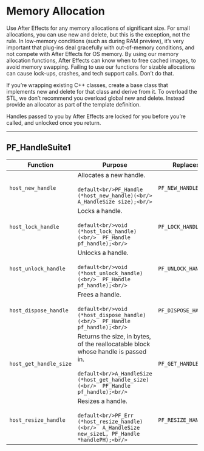 <a id="effect-details-memory-allocation"></a>

# Memory Allocation

Use After Effects for any memory allocations of significant size. For small allocations, you can use new and delete, but this is the exception, not the rule. In low-memory conditions (such as during RAM preview), it’s very important that plug-ins deal gracefully with out-of-memory conditions, and not compete with After Effects for OS memory. By using our memory allocation functions, After Effects can know when to free cached images, to avoid memory swapping. Failing to use our functions for sizable allocations can cause lock-ups, crashes, and tech support calls. Don’t do that.

If you’re wrapping existing C++ classes, create a base class that implements new and delete for that class and derive from it. To overload the STL, we don’t recommend you overload global new and delete. Instead provide an allocator as part of the template definition.

Handles passed to you by After Effects are locked for you before you’re called, and unlocked once you return.

---

<a id="effect-details-memory-allocation-pf-handlesuite"></a>

## PF_HandleSuite1

| **Function**           | **Purpose**                                                                                                                                                                         | **Replaces**         |
|------------------------|-------------------------------------------------------------------------------------------------------------------------------------------------------------------------------------|----------------------|
| `host_new_handle`      | Allocates a new handle.<br/><br/>```default<br/>PF_Handle (*host_new_handle)(<br/>  A_HandleSize size);<br/>```                                                                     | `PF_NEW_HANDLE`      |
| `host_lock_handle`     | Locks a handle.<br/><br/>```default<br/>void (*host_lock_handle)(<br/>  PF_Handle pf_handle);<br/>```                                                                               | `PF_LOCK_HANDLE`     |
| `host_unlock_handle`   | Unlocks a handle.<br/><br/>```default<br/>void (*host_unlock_handle)(<br/>  PF_Handle pf_handle);<br/>```                                                                           | `PF_UNLOCK_HANDLE`   |
| `host_dispose_handle`  | Frees a handle.<br/><br/>```default<br/>void (*host_dispose_handle)(<br/>  PF_Handle pf_handle);<br/>```                                                                            | `PF_DISPOSE_HANDLE`  |
| `host_get_handle_size` | Returns the size, in bytes, of the reallocatable block whose handle is passed in.<br/><br/>```default<br/>A_HandleSize (*host_get_handle_size)(<br/>  PF_Handle pf_handle);<br/>``` | `PF_GET_HANDLE_SIZE` |
| `host_resize_handle`   | Resizes a handle.<br/><br/>```default<br/>PF_Err (*host_resize_handle)(<br/>  A_HandleSize new_sizeL, PF_Handle *handlePH);<br/>```                                                 | `PF_RESIZE_HANDLE`   |
